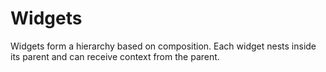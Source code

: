 # Widgets
Widgets form a hierarchy based on composition. Each widget nests inside its parent and can receive context from the parent.